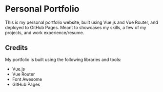 # Personal Portfolio
This is my personal portfolio website, built using Vue.js and Vue Router, and deployed to GitHub Pages. 
Meant to showcases my skills, a few of my projects, and work experience/resume.

## Credits
My portfolio is built using the following libraries and tools:

- Vue.js
- Vue Router
- Font Awesome
- GitHub Pages
